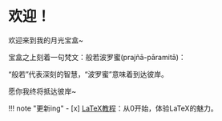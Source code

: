 # 欢迎！
欢迎来到我的月光宝盒~   

宝盒之上刻着一句梵文：般若波罗蜜(prajñā-pāramitā)：

“般若”代表深刻的智慧，“波罗蜜”意味着到达彼岸。  

愿你我终将抵达彼岸~  

!!! note "更新ing"
    - [x] [LaTeX教程](tech/latex/start.md)：从0开始，体验LaTeX的魅力。